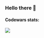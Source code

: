 ### Hello there 👋

#### Codewars stats:
<img src="https://www.codewars.com/users/makridenko/badges/large" />
